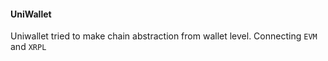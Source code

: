 #### UniWallet

Uniwallet tried to make chain abstraction from wallet level. Connecting `EVM` and `XRPL`
